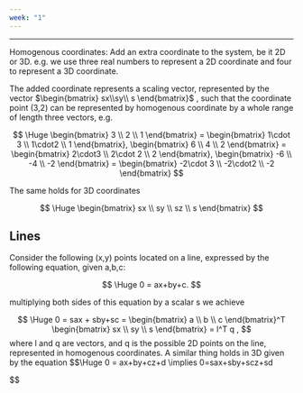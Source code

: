 ```yaml
---
week: "1"
---
```




---
Homogenous coordinates: Add an extra coordinate to the system, be it 2D or 3D. e.g. we use three real numbers to represent a 2D coordinate and four to represent a 3D coordinate. 

The added coordinate represents a scaling vector, represented by the vector $\begin{bmatrix} sx\\sy\\ s \end{bmatrix}$ , such that the coordinate point (3,2) can be represented by homogenous coordinate by a whole range of length three vectors, e.g. 


$$
\Huge
\begin{bmatrix} 3 \\ 2 \\ 1 \end{bmatrix} = \begin{bmatrix} 1\cdot 3 \\ 1\cdot2 \\ 1 \end{bmatrix}, \begin{bmatrix} 6 \\ 4 \\ 2 \end{bmatrix} = \begin{bmatrix} 2\cdot3 \\ 2\cdot 2 \\ 2 \end{bmatrix}, \begin{bmatrix} -6 \\ -4 \\ -2 \end{bmatrix} = \begin{bmatrix} -2\cdot 3 \\ -2\cdot2 \\ -2 \end{bmatrix}
$$

The same holds for 3D coordinates 

$$
\Huge
\begin{bmatrix} sx \\ sy \\ sz \\ s \end{bmatrix}
$$


## Lines 

Consider the following (x,y) points located on a line, expressed by the following equation, given a,b,c: 


$$ 
\Huge
0 = ax+by+c.
$$

multiplying both sides of this equation by a scalar s we achieve

$$
\Huge
0 = sax + sby+sc = \begin{bmatrix} a \\ b \\ c \end{bmatrix}^T \begin{bmatrix} sx \\ sy \\ s \end{bmatrix} = l^T q ,
$$
where l and q are vectors, and q is the possible 2D points on the line, represented in homogenous coordinates. A similar thing holds in 3D given by the equation $$\Huge 0 = ax+by+cz+d \implies   0=sax+sby+scz+sd

$$

